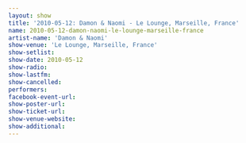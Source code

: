 ```yaml
---
layout: show
title: '2010-05-12: Damon & Naomi - Le Lounge, Marseille, France'
name: 2010-05-12-damon-naomi-le-lounge-marseille-france
artist-name: 'Damon & Naomi'
show-venue: 'Le Lounge, Marseille, France'
show-setlist: 
show-date: 2010-05-12
show-radio: 
show-lastfm: 
show-cancelled: 
performers: 
facebook-event-url: 
show-poster-url: 
show-ticket-url: 
show-venue-website: 
show-additional: 
---
```


